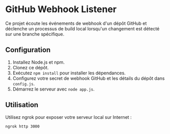 # GitHub Webhook Listener

Ce projet écoute les événements de webhook d'un dépôt GitHub et déclenche un processus de build local lorsqu'un changement est détecté sur une branche spécifique.

## Configuration

1. Installez Node.js et npm.
2. Clonez ce dépôt.
3. Exécutez `npm install` pour installer les dépendances.
4. Configurez votre secret de webhook GitHub et les détails du dépôt dans `config.js`.
5. Démarrez le serveur avec `node app.js`.

## Utilisation

Utilisez ngrok pour exposer votre serveur local sur Internet :
```bash
ngrok http 3000

